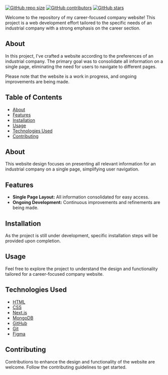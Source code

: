 
[![GitHub repo size](https://img.shields.io/github/repo-size/jonas8900/CompanyWebsite)](https://github.com/jonas8900/CompanyWebsite)
[![GitHub contributors](https://img.shields.io/github/contributors/jonas8900/CompanyWebsite)](https://github.com/jonas8900/CompanyWebsite/graphs/contributors)
[![GitHub stars](https://img.shields.io/github/stars/jonas8900/CompanyWebsite.svg?style=social&label=Star&maxAge=2592000)](https://GitHub.com/jonas8900/CompanyWebsite/stargazers/)

Welcome to the repository of my career-focused company website! This project is a web development effort tailored to the specific needs of an industrial company with a strong emphasis on the career section.

## About

In this project, I've crafted a website according to the preferences of an industrial company. The primary goal was to consolidate all information on a single page, eliminating the need for users to navigate to different pages.

Please note that the website is a work in progress, and ongoing improvements are being made.

## Table of Contents

- [About](#about)
- [Features](#features)
- [Installation](#installation)
- [Usage](#usage)
- [Technologies Used](#technologies-used)
- [Contributing](#contributing)


## About

This website design focuses on presenting all relevant information for an industrial company on a single page, simplifying user navigation.

## Features

- **Single Page Layout:** All information consolidated for easy access.
- **Ongoing Development:** Continuous improvements and refinements are being made.

## Installation

As the project is still under development, specific installation steps will be provided upon completion.

## Usage

Feel free to explore the project to understand the design and functionality tailored for a career-focused company website.

## Technologies Used

- [HTML](https://developer.mozilla.org/en-US/docs/Web/HTML)
- [CSS](https://developer.mozilla.org/en-US/docs/Web/CSS)
- [Next.js](https://nextjs.org/)
- [MongoDB](https://www.mongodb.com/)
- [GitHub](https://github.com/)
- [Git](https://git-scm.com/)
- [Figma](https://www.figma.com/)

## Contributing

Contributions to enhance the design and functionality of the website are welcome. Follow the contributing guidelines to get started.
